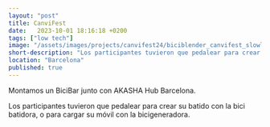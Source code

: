 ```yaml
---
layout: "post"
title: CanviFest
date:   2023-10-01 18:16:18 +0200
tags: ["low tech"]
image: "/assets/images/projects/canvifest24/biciblender_canvifest_slowlab.png"
short-description: "Los participantes tuvieron que pedalear para crear su batido con la bici batidora, o para cargar su móvil con la bicigeneradora."
location: "Barcelona"
published: true
---
```


Montamos un BiciBar junto con AKASHA Hub Barcelona.  


Los participantes tuvieron que pedalear para crear su batido con la bici batidora, o para cargar su móvil con la bicigeneradora.
